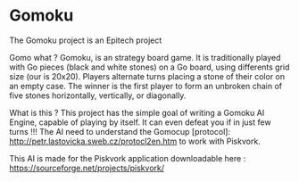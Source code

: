 # Gomoku
The Gomoku project is an Epitech project

Gomo what ?
Gomoku, is an strategy board game. It is traditionally played with Go pieces (black and white stones) on a Go board, using differents grid size (our is 20x20). Players alternate turns placing a stone of their color on an empty case. The winner is the first player to form an unbroken chain of five stones horizontally, vertically, or diagonally.

What is this ?
This project has the simple goal of writing a Gomoku AI Engine, capable of playing by itself. It can even defeat you if in just few turns !!! The AI need to understand the Gomocup [protocol]: http://petr.lastovicka.sweb.cz/protocl2en.htm to work with Piskvork.


This AI is made for the Piskvork application downloadable here : https://sourceforge.net/projects/piskvork/
